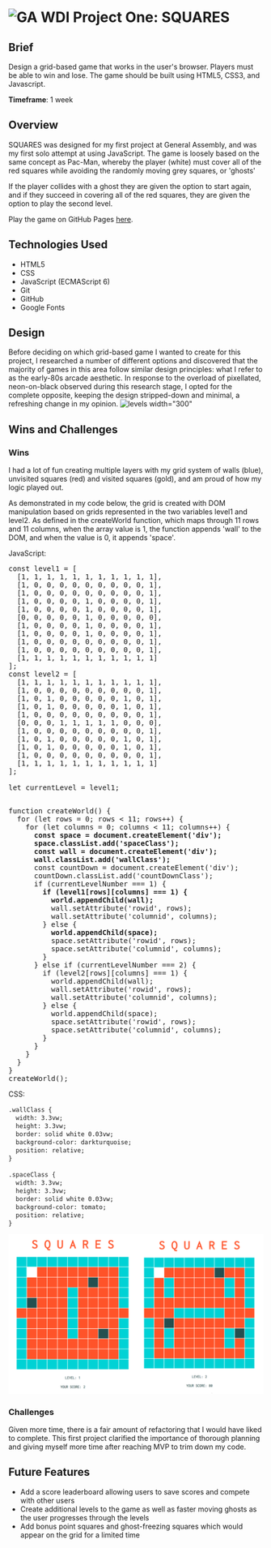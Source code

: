 
#  ![GA](https://camo.githubusercontent.com/6ce15b81c1f06d716d753a61f5db22375fa684da/68747470733a2f2f67612d646173682e73332e616d617a6f6e6177732e636f6d2f70726f64756374696f6e2f6173736574732f6c6f676f2d39663838616536633963333837313639306533333238306663663535376633332e706e67) WDI Project One: SQUARES

## Brief
Design a grid-based game that works in the user's browser. Players must be able to win and lose. The game should be built using HTML5, CSS3, and Javascript.

**Timeframe**: 1 week

## Overview
SQUARES was designed for my first project at General Assembly, and was my first solo attempt at using JavaScript. The game is loosely based on the same concept as Pac-Man, whereby the player (white) must cover all of the red squares while avoiding the randomly moving grey squares, or 'ghosts'

If the player collides with a ghost they are given the option to start again, and if they succeed in covering all of the red squares, they are given the option to play the second level.

Play the game on GitHub Pages [here](https://sophiabarclay.github.io/wdi-project-one/).

## Technologies Used

* HTML5
* CSS
* JavaScript (ECMAScript 6)
* Git
* GitHub
* Google Fonts

## Design
Before deciding on which grid-based game I wanted to create for this project, I researched a number of different options and discovered that the majority of games in this area follow similar design principles: what I refer to as the early-80s arcade aesthetic. In response to the overload of pixellated, neon-on-black observed during this research stage, I opted for the complete opposite, keeping the design stripped-down and minimal, a refreshing change in my opinion.
![levels width="300"](./images/screenshots/Squares.gif)

## Wins and Challenges

### Wins
I had a lot of fun creating multiple layers with my grid system of walls (blue), unvisited squares (red) and visited squares (gold), and am proud of how my logic played out.

As demonstrated in my code below, the grid is created with DOM manipulation based on grids represented in the two variables level1 and level2. As defined in the createWorld function, which maps through 11 rows and 11 columns, when the array value is 1, the function appends 'wall' to the DOM, and when the value is 0, it appends 'space'. 

JavaScript:
<pre>
const level1 = [
  [1, 1, 1, 1, 1, 1, 1, 1, 1, 1, 1],
  [1, 0, 0, 0, 0, 0, 0, 0, 0, 0, 1],
  [1, 0, 0, 0, 0, 0, 0, 0, 0, 0, 1],
  [1, 0, 0, 0, 0, 1, 0, 0, 0, 0, 1],
  [1, 0, 0, 0, 0, 1, 0, 0, 0, 0, 1],
  [0, 0, 0, 0, 0, 1, 0, 0, 0, 0, 0],
  [1, 0, 0, 0, 0, 1, 0, 0, 0, 0, 1],
  [1, 0, 0, 0, 0, 1, 0, 0, 0, 0, 1],
  [1, 0, 0, 0, 0, 0, 0, 0, 0, 0, 1],
  [1, 0, 0, 0, 0, 0, 0, 0, 0, 0, 1],
  [1, 1, 1, 1, 1, 1, 1, 1, 1, 1, 1]
];
const level2 = [
  [1, 1, 1, 1, 1, 1, 1, 1, 1, 1, 1],
  [1, 0, 0, 0, 0, 0, 0, 0, 0, 0, 1],
  [1, 0, 1, 0, 0, 0, 0, 0, 1, 0, 1],
  [1, 0, 1, 0, 0, 0, 0, 0, 1, 0, 1],
  [1, 0, 0, 0, 0, 0, 0, 0, 0, 0, 1],
  [0, 0, 0, 1, 1, 1, 1, 1, 0, 0, 0],
  [1, 0, 0, 0, 0, 0, 0, 0, 0, 0, 1],
  [1, 0, 1, 0, 0, 0, 0, 0, 1, 0, 1],
  [1, 0, 1, 0, 0, 0, 0, 0, 1, 0, 1],
  [1, 0, 0, 0, 0, 0, 0, 0, 0, 0, 1],
  [1, 1, 1, 1, 1, 1, 1, 1, 1, 1, 1]
];

let currentLevel = level1;

</pre>
<pre>
function createWorld() {
  for (let rows = 0; rows < 11; rows++) {
    for (let columns = 0; columns < 11; columns++) {
      <b>const space = document.createElement('div');
      space.classList.add('spaceClass');
      const wall = document.createElement('div');
      wall.classList.add('wallClass');</b>
      const countDown = document.createElement('div');
      countDown.classList.add('countDownClass');
      if (currentLevelNumber === 1) {
        <b>if (level1[rows][columns] === 1) {
          world.appendChild(wall);</b>
          wall.setAttribute('rowid', rows);
          wall.setAttribute('columnid', columns);
        } else {
          <b>world.appendChild(space);</b>
          space.setAttribute('rowid', rows);
          space.setAttribute('columnid', columns);
        }
      } else if (currentLevelNumber === 2) {
        if (level2[rows][columns] === 1) {
          world.appendChild(wall);
          wall.setAttribute('rowid', rows);
          wall.setAttribute('columnid', columns);
        } else {
          world.appendChild(space);
          space.setAttribute('rowid', rows);
          space.setAttribute('columnid', columns);
        }
      }
    }
  }
}
createWorld();
</pre>

CSS:
```
.wallClass {
  width: 3.3vw;
  height: 3.3vw;
  border: solid white 0.03vw;
  background-color: darkturquoise;
  position: relative;
}

.spaceClass {
  width: 3.3vw;
  height: 3.3vw;
  border: solid white 0.03vw;
  background-color: tomato;
  position: relative;
}
```

![levels width="300"](./images/screenshots/Levels1and2.png)

### Challenges
Given more time, there is a fair amount of refactoring that I would have liked to complete. This first project clarified the importance of thorough planning and giving myself more time after reaching MVP to trim down my code.

## Future Features
* Add a score leaderboard allowing users to save scores and compete with other users
* Create additional levels to the game as well as faster moving ghosts as the user progresses through the levels
* Add bonus point squares and ghost-freezing squares which would appear on the grid for a limited time
